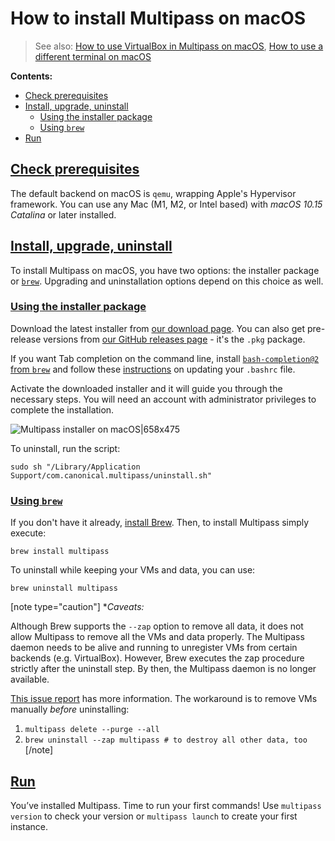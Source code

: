 # How to install Multipass on macOS

> See also: [How to use VirtualBox in Multipass on macOS](/t/16591), [How to use a different terminal on macOS](/t/14955)

**Contents:**

- [Check prerequisites](#heading--check-prerequisites)
- [Install, upgrade, uninstall](#heading--install-upgrade-uninstall)
  - [Using the installer package](#heading--use-the-installer-package)
  - [Using `brew`](#heading--use-brew)
- [Run](#heading--run)

<a href="#heading--check-prerequisites"><h2 id="heading--check-prerequisites">Check prerequisites</h2></a>

<!--### Hypervisor.framework / hyperkit-->

The default backend on macOS is `qemu`, wrapping Apple's Hypervisor framework. You can use any Mac (M1, M2, or Intel based) with _macOS 10.15 Catalina_ or later installed.

<a href="#heading--install-upgrade-uninstall"><h2 id="heading--install-upgrade-uninstall">Install, upgrade, uninstall</h2></a>

To install Multipass on macOS, you have two options: the installer package or [`brew`](https://brew.sh/). Upgrading and uninstallation options depend on this choice as well.

<a href="#heading--use-the-installer-package"><h3 id="heading--use-the-installer-package">Using the installer package</h3></a>

Download the latest installer from [our download page](https://multipass.run/download/macos). You can also get pre-release versions from [our GitHub releases page](https://github.com/canonical/multipass/releases/) - it's the `.pkg` package.

If you want Tab completion on the command line, install [`bash-completion@2` from `brew`](https://formulae.brew.sh/formula/bash-completion@2) and follow these [instructions](https://docs.brew.sh/Shell-Completion) on updating your `.bashrc` file.

Activate the downloaded installer and it will guide you through the necessary steps. You will need an account with administrator privileges to complete the installation.

![Multipass installer on macOS|658x475](upload://oBqM17GtMd6dzpBJ2OWl3fexIP2.png)

To uninstall, run the script:

```plain
sudo sh "/Library/Application Support/com.canonical.multipass/uninstall.sh"
```

<a href="#heading--use-brew"><h3 id="heading--use-brew">Using `brew`</h3></a>

If you don't have it already, [install Brew](https://brew.sh/). Then, to install Multipass simply execute:

```plain
brew install multipass
```

To uninstall while keeping your VMs and data, you can use:

```plain
brew uninstall multipass
```

[note type="caution"]
*_Caveats:_

Although Brew supports the `--zap` option to remove all data, it does not allow Multipass to remove all the VMs and data properly. The Multipass daemon needs to be alive and running to unregister VMs from certain backends (e.g. VirtualBox). However, Brew executes the zap procedure strictly after the uninstall step. By then, the Multipass daemon is no longer available.

[This issue report](https://github.com/Homebrew/homebrew-cask/issues/85498) has more information. The workaround is to remove VMs manually _before_ uninstalling:

1. `multipass delete --purge --all`  
2. `brew uninstall --zap multipass # to destroy all other data, too`
[/note]

<a href="#heading--run"><h2 id="heading--run">Run</h2></a>

You’ve installed Multipass. Time to run your first commands! Use `multipass version` to check your version or `multipass launch` to create your first instance.

<!--PREVIOUS DRAFT:
## Prerequisites

### Hypervisor.framework / hyperkit

The default backend on macOS is `hyperkit` on Intel, and `qemu` on the M1, wrapping Apple's Hypervisor.framework. You can use any M1 Mac, or a _2010_ or newer Intel Mac with _macOS 10.14 Mojave_ or later installed.

## Installation

To install Multipass on macOS, you have two options: the installer package or [`brew`](https://brew.sh/):

### Installer

Download the latest installer from [our GitHub releases page](https://github.com/CanonicalLtd/multipass/releases/) - it's the `.pkg` package.

If you want Tab completion on the command line, install [`bash-completion` from `brew`](https://formulae.brew.sh/formula/bash-completion) first.

Activate the downloaded installer and it will guide you through the steps necessary. You will need an account with Administrator privileges to complete the installation.

![Multipass installer on macOS|658x475](upload://oBqM17GtMd6dzpBJ2OWl3fexIP2.png)

There's a script to uninstall:
```plain
$ sudo sh "/Library/Application Support/com.canonical.multipass/uninstall.sh"
```

### Brew
Have a look at [`brew.sh`](https://brew.sh/) on instructions to install Brew itself. Then, it's a simple:
```plain
$ brew install --cask multipass
```

To uninstall:
```plain
$ brew uninstall multipass
# or, to destroy all data
$ brew uninstall --zap multipass
```

## First run

Once installed, open the **Terminal** app and you can use `multipass launch` to create your first instance.

With `multipass version` you can check which version you have running:

```plain
$ multipass version
multipass 1.9.0+mac
multipassd 1.9.0+mac
```

Have a look at [Working with instances](/t/working-with-multipass-instances/8422) to quickly get off the ground!

-->
